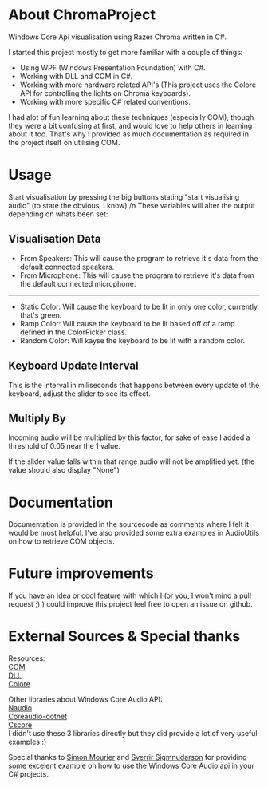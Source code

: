 # About ChromaProject
Windows Core Api visualisation using Razer Chroma written in C#.

I started this project mostly to get more familiar with a couple of things:

* Using WPF (Windows Presentation Foundation) with C#.
* Working with DLL and COM in C#.
* Working with more hardware related API's (This project uses the Colore API for controlling the lights on Chroma keyboards).
* Working with more specific C# related conventions.

I had alot of fun learning about these techniques (especially COM), though they were a bit confusing at first, and would love
to help others in learning about it too. That's why I provided as much documentation as required in the project itself on utilising COM.

# Usage
Start visualisation by pressing the big buttons stating "start visualising audio" (to state the obvious, I know) /n
These variables will alter the output depending on whats been set:

## Visualisation Data
* From Speakers: This will cause the program to retrieve it's data from the default connected speakers.
* From Microphone: This will cause the program to retrieve it's data from the default connected microphone.
----
* Static Color: Will cause the keyboard to be lit in only one color, currently that's green.
* Ramp Color: Will cause the keyboard to be lit based off of a ramp defined in the ColorPicker class.
* Random Color: Will kayse the keyboard to be lit with a random color.

## Keyboard Update Interval
This is the interval in miliseconds that happens between every update of the keyboard, adjust the slider to see
its effect.

## Multiply By
Incoming audio will be multiplied by this factor, for sake of ease I added a threshold of 0.05 near the 1 value.

If the slider value falls within that range audio will not be amplified yet. (the value should also display "None")

# Documentation
Documentation is provided in the sourcecode as comments where I felt it would be most helpful. I've also provided some extra examples in AudioUtils
on how to retrieve COM objects.

# Future improvements
If you have an idea or cool feature with which I (or you, I won't mind a pull request ;) ) could improve this project
feel free to open an issue on github.

# External Sources & Special thanks
Resources:  
[COM](https://nl.wikipedia.org/wiki/Component_Object_Model)  
[DLL](https://nl.wikipedia.org/wiki/Dynamic-link_library)  
[Colore](https://github.com/chroma-sdk/Colore)  

Other libraries about Windows Core Audio API:  
[Naudio](https://github.com/naudio/NAudio)  
[Coreaudio-dotnet](https://github.com/ThiefMaster/coreaudio-dotnet)  
[Cscore](https://github.com/filoe/cscore)  
I didn't use these 3 libraries directly but they did provide a lot of very useful examples :)

Special thanks to
[Simon Mourier](https://github.com/smourier) and [Sverrir Sigmnudarson](https://github.com/sverrirs)
for providing some excelent example on how to use the Windows Core Audio api in your C# projects.